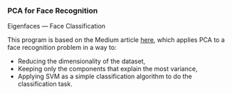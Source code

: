 ### PCA for Face Recognition
Eigenfaces — Face Classification 

This program is based on the Medium article [here](https://towardsdatascience.com/eigenfaces-face-classification-in-python-7b8d2af3d3ea), which applies PCA to a face recognition problem in a way to:

- Reducing the dimensionality of the dataset,
- Keeping only the components that explain the most variance,
- Applying SVM as a simple classification algorithm to do the classification task.
